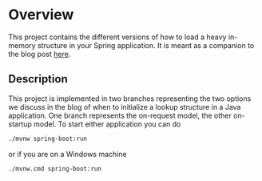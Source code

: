 # Overview

This project contains the different versions of how to load a heavy in-memory structure in your Spring application.
It is meant as a companion to the blog post [here](https://devflection.com/posts/2024-06-06-lookup-structure/).

## Description

This project is implemented in two branches representing the two options we discuss in the blog of when to initialize a lookup structure in a Java application.
One branch represents the on-request model, the other on-startup model.
To start either application you can do

```bash
./mvnw spring-boot:run
```

or if you are on a Windows machine

```bash
./mvnw.cmd spring-boot:run
```
